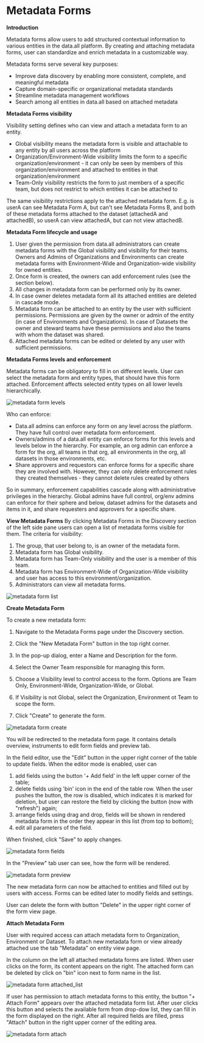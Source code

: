 # **Metadata Forms**

**Introduction**

Metadata forms allow users to add structured contextual information to various entities in the data.all platform. By creating and attaching metadata forms, user can standardize and enrich metadata in a customizable way.

Metadata forms serve several key purposes:

- Improve data discovery by enabling more consistent, complete, and meaningful metadata
- Capture domain-specific or organizational metadata standards
- Streamline metadata management workflows
- Search among all entities in data.all based on attached metadata

**Metadata Forms visibility**

Visibility setting defines who can view and attach a metadata form to an entity.

- Global visibility means the metadata form is visible and attachable to any entity by all users across the platform
- Organization/Environment-Wide visibility limits the form to a specific organization/environment - it can only be seen by members of this organization/environment and attached to entities in that organization/environment
- Team-Only visibility restricts the form to just members of a specific team, but does not restrict to which entities it can be attached to

The same visibility restrictions apply to the attached metadata form. E.g. is userA can see Metadata Form A, but can't see Metadata Forms B, and both of these
metadata forms attached to the dataset (attachedA and attachedB), so userA can view attachedA, but can not view attachedB.

**Metadata Form lifecycle and usage**

1. User given the permission from data.all administrators can create metadata forms with the Global visibility and visibility for their teams. Owners and Admins of Organizations and Environments can create metadata forms with Environment-Wide and Organization-wide visibility for owned entities.
2. Once form is created, the owners can add enforcement rules (see the section below).
3. All changes in metadata form can be performed only by its owner. 
4. In case owner deletes metadata form all its attached entities are deleted in cascade mode. 
5. Metadata form can be attached to an entity by the user with sufficient permissions. Permissions are given by the owner or admin of the entity (in case of Environments and Organizations). In case of Datasets the owner and steward teams have these permissions and also the teams with whom the dataset was shared.
6. Attached metadata forms can be edited or deleted by any user with sufficient permissions.

**Metadata Forms levels and enforcement**

Metadata forms can be obligatory to fill in on different levels. User can select the metadata form and entity types, that should have this form attached.  Enforcement affects selected entity types on all lower levels hierarchically.

![metadata form levels](pictures/metadata_forms/mf_levels.jpg#zoom#shadow)

Who can enforce:

* Data.all admins can enforce any form on any level across the platform. They have full control over metadata form enforcement.
* Owners/admins  of a data.all entity can enforce forms for this levels and levels below in the hierarchy. For example, an org admin can enforce a form for the org, all teams in that org, all environments in the org, all datasets in those environments, etc.
* Share approvers and requestors can enforce forms for a specific share they are involved with. However, they can only delete enforcement rules they created themselves - they cannot delete rules created by others

So in summary, enforcement capabilities cascade along with administrative privileges in the hierarchy. Global admins have full control, org/env admins can enforce for their sphere and below, dataset admins for the datasets and items in it, and share requesters and approvers for a specific share.

**View Metadata Forms**
By clicking Metadata Forms in the Discovery section of the left side pane users can open a list of metadata forms visible for them.
The criteria for visibility:
1. The group, that user belong to, is an owner of the metadata form.
2. Metadata form has Global visibility.
2. Metadata form has Team-Only visibility and the user is a member of this team.
3. Metadata form has Environment-Wide of Organization-Wide visibility and user has access to this environment/organization.
4. Administrators can view all metadata forms.

![metadata form list](pictures/metadata_forms/mf_list.png#zoom#shadow)

**Create Metadata Form**

To create a new metadata form:

1. Navigate to the Metadata Forms page under the Discovery section.

2. Click the "New Metadata Form" button in the top right corner.

3. In the pop-up dialog, enter a Name and Description for the form.

4. Select the Owner Team responsible for managing this form.

5. Choose a Visibility level to control access to the form. Options are Team Only, Environment-Wide, Organization-Wide, or Global.

6. If Visibility is not Global, select the Organization, Environment ot Team to scope the form.

7. Click "Create" to generate the form.

![metadata form create](pictures/metadata_forms/mf_create.png#zoom#shadow)

You will be redirected to the metadata form page. It contains details overview, instruments to edit form fields and preview tab.

In the field editor, use the "Edit" button in the upper right corner of the table to update fields. 
When the editor mode is enabled, user can 

1. add fields using the button '+ Add field' in the left upper corner of the table;
2. delete fields using 'bin' icon in the end of the table row. When the user pushes the button, the row is disabled, which indicates it is marked for deletion, but user can restore the field by clicking the button (now with "refresh") again;
3. arrange fields using drag and drop, fields will be shown in rendered metadata form in the order they appear in this list (from top to bottom);
4. edit all parameters of the field.

When finished, click "Save" to apply changes.

![metadata form fields](pictures/metadata_forms/mf_edit_fields.png#zoom#shadow)

In the "Preview" tab user can see, how the form will be rendered.

![metadata form preview](pictures/metadata_forms/mf_preview.png#zoom#shadow)

The new metadata form can now be attached to entities and filled out by users with access. 
Forms can be edited later to modify fields and settings.

User can delete the form with button "Delete" in the upper right corner of the form view page.

**Attach Metadata Form**

User with required access can attach metadata form to Organization, Environment or Dataset.
To attach new metadata form or view already attached use the tab "Metadata" on entity view page.

In the column on the left all attached metadata forms are listed. When user clicks on the form, its content appears
on the right. The attached form can be deleted by click on "bin" icon next to form name in the list.

![metadata form attached_list](pictures/metadata_forms/attached_mf_list.png#zoom#shadow)

If user has permission to attach metadata forms to this entity, the button "+ Attach Form" appears over the attached metadata form list.
After user clicks this button and selects the available form from drop-dow list, they can fill in the form displayed on the right.
After all required fields are filled, press "Attach" button in the right upper corner of the editing area.

![metadata form attach](pictures/metadata_forms/attach_mf.png#zoom#shadow)
